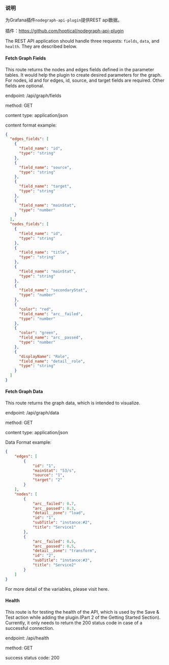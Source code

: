 ### 说明

为Grafana插件`nodegraph-api-plugin`提供REST api数据。

插件：https://github.com/hoptical/nodegraph-api-plugin

The REST API application should handle three requests: `fields`, `data`, and `health`. They are described below.

#### Fetch Graph Fields
This route returns the nodes and edges fields defined in the parameter tables. It would help the plugin to create desired parameters for the graph. For nodes, id and for edges, id, source, and target fields are required. Other fields are optional.

endpoint: /api/graph/fields

method: GET

content type: application/json

content format example:

```json
{
  "edges_fields": [
    {
      "field_name": "id",
      "type": "string"
    },
    {
      "field_name": "source",
      "type": "string"
    },
    {
      "field_name": "target",
      "type": "string"
    },
    {
      "field_name": "mainStat",
      "type": "number"
    }
  ],
  "nodes_fields": [
    {
      "field_name": "id",
      "type": "string"
    },
    {
      "field_name": "title",
      "type": "string"
    },
    {
      "field_name": "mainStat",
      "type": "string"
    },
    {
      "field_name": "secondaryStat",
      "type": "number"
    },
    {
      "color": "red",
      "field_name": "arc__failed",
      "type": "number"
    },
    {
      "color": "green",
      "field_name": "arc__passed",
      "type": "number"
    },
    {
      "displayName": "Role",
      "field_name": "detail__role",
      "type": "string"
    }
  ]
}
```

#### Fetch Graph Data

This route returns the graph data, which is intended to visualize.

endpoint: /api/graph/data

method: GET

content type: application/json

Data Format example:

```json
{
    "edges": [
        {
            "id": "1",
            "mainStat": "53/s",
            "source": "1",
            "target": "2"
        }
    ],
    "nodes": [
        {
            "arc__failed": 0.7,
            "arc__passed": 0.3,
            "detail__zone": "load",
            "id": "1",
            "subTitle": "instance:#2",
            "title": "Service1"
        },
        {
            "arc__failed": 0.5,
            "arc__passed": 0.5,
            "detail__zone": "transform",
            "id": "2",
            "subTitle": "instance:#3",
            "title": "Service2"
        }
    ]
}
```
For more detail of the variables, please visit here.

#### Health
This route is for testing the health of the API, which is used by the Save & Test action while adding the plugin.(Part 2 of the Getting Started Section). Currently, it only needs to return the 200 status code in case of a successful connection.

endpoint: /api/health

method: GET

success status code: 200